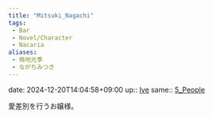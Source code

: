```yaml
---
title: "Mitsuki_Nagachi"
tags:
 - Bar
 - Novel/Character
 - Nacaria
aliases:
 - 脩地光季
 - ながちみつき
---
```



date: 2024-12-20T14:04:58+09:00
up:: [Ive](Ive.md)
same:: [5_People](5_People.md)

愛差別を行うお嬢様。



